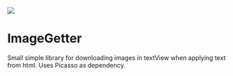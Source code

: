 [![](https://jitpack.io/v/ruslansharipov/imagegetter.svg)](https://jitpack.io/#ruslansharipov/imagegetter)

# ImageGetter
Small simple library for downloading images in textView when applying text from html.
Uses Picasso as dependency.

